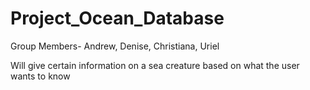 # Project_Ocean_Database
Group Members- Andrew, Denise, Christiana, Uriel

Will give certain information on a sea creature based on what the user wants to know 
